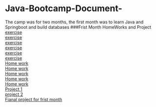 # Java-Bootcamp-Document-
The camp was for two months, the first month was to learn Java and Springboot and build databases
###Frist Month HomeWorks and Project 
[exercise](https://github.com/4shahad/Shahad-rashed-java-trainning-day-3 )<br/>
[exercise](https://github.com/4shahad/day-4-exrcises)<br/>
[exercise](https://github.com/4shahad/Ex-Day-5)<br/>
[exercise](https://github.com/4shahad/Ex-Day-6)<br/>
[exercise](https://github.com/4shahad/Ex-Day7)<br/>
[exercise](https://github.com/4shahad/Java_W2_D6_Exercise)<br/>
[Home work](https://github.com/4shahad/Home-Work-Day-3-)<br/>
[Home work](https://github.com/4shahad/Day-4-Home-Work-)<br/>
[Home work](https://github.com/4shahad/Week-01-Day-05)<br/>
[Home work](https://github.com/4shahad/HW-Day-7)<br/>
[Home work](https://github.com/4shahad/Week-02-day-01-hw)<br/>
[Project 1](https://github.com/4shahad/ProjectWeek1)<br/>
[project 2](https://github.com/4shahad/Project2)<br/>
[Fianal project for frist month](https://github.com/4shahad/Helping-hand)<br/>

